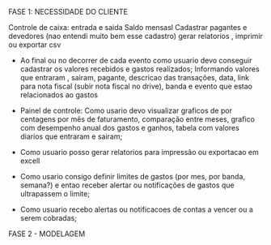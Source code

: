 FASE 1: NECESSIDADE DO CLIENTE

Controle de caixa: entrada e saida
Saldo mensasl
Cadastrar pagantes e devedores (nao entendi muito bem esse cadastro)
gerar relatorios , imprimir ou exportar csv

- Ao final ou no decorrer de cada evento como usuario devo conseguir cadastrar os valores recebidos e gastos realizados;
  Informando valores que entraram , sairam, pagante, descricao das transações, data, link para nota fiscal (subir nota fiscal no drive), banda e evento que estao relacionados ao gastos

- Painel de controle: Como usario devo visualizar graficos de por centagens por mês de faturamento, comparação entre meses, grafico com desempenho anual dos gastos e ganhos, tabela com valores diarios que entraram e sairam;

- Como usuario posso gerar relatorios para impressão ou exportacao em excell

- Como usario consigo definir limites de gastos (por mes, por banda, semana?) e entao receber alertar ou notificações de gastos que ultrapassem o limite;

- Como usuario recebo alertas ou notificacoes de contas a vencer ou a serem cobradas;

FASE 2 - MODELAGEM
